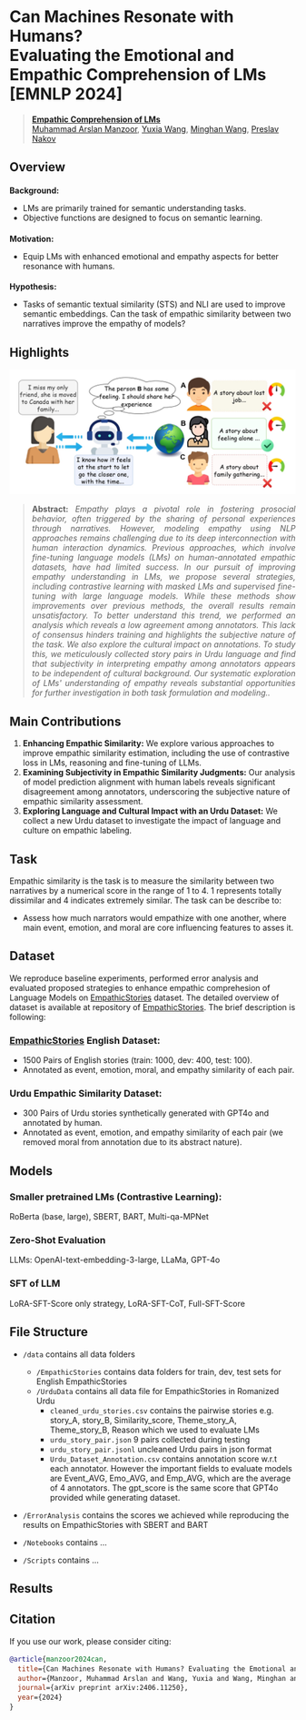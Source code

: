 # Can Machines Resonate with Humans? <br> Evaluating the Emotional and Empathic Comprehension of LMs [EMNLP 2024]

> [**Empathic Comprehension of LMs**](https://arxiv.org/abs/2406.11250)<br>
> [Muhammad Arslan Manzoor](https://scholar.google.com/citations?user=ZvXClnUAAAAJ&hl=en), [Yuxia Wang](https://scholar.google.com.au/citations?hl=en&user=dciz7yMAAAAJ&view_op=list_works&sortby=pubdate), 
[Minghan Wang](https://scholar.google.com/citations?user=F6nm6awAAAAJ&hl=en), [Preslav Nakov](https://scholar.google.com/citations?user=DfXsKZ4AAAAJ&hl=en)

<h2 style="margin-bottom: 0.2em;">Overview</h2>
<h4 style="margin-bottom: 0.1em;">Background:</h4>
<ul>
  <li>LMs are primarily trained for semantic understanding tasks.</li>
  <li>Objective functions are designed to focus on semantic learning.</li>
</ul>
<h4 style="margin-bottom: 0.1em;">Motivation:</h4>
<ul>
  <li>Equip LMs with enhanced emotional and empathy aspects for better resonance with humans.</li>
</ul>
<h4 style="margin-bottom: 0.1em;">Hypothesis:</h4>
<ul>
  <li>Tasks of semantic textual similarity (STS) and NLI are used to improve semantic embeddings. Can the task of empathic similarity between two narratives improve the empathy of models?</li>
</ul>



## Highlights

![intro figure](docs/introfig.jpg)
> **<p align="justify"> Abstract:** *Empathy plays a pivotal role in fostering prosocial behavior, often triggered by the sharing of personal experiences through narratives. However, modeling empathy using NLP approaches remains challenging due to its deep interconnection with human interaction dynamics. Previous approaches, which involve fine-tuning language models (LMs) on human-annotated empathic datasets, have had limited success. In our pursuit of improving empathy understanding in LMs, we propose several strategies, including contrastive learning with masked LMs and supervised fine-tuning with large language models. While these methods show improvements over previous methods, the overall results remain unsatisfactory. To better understand this trend, we performed an analysis which reveals a low agreement among annotators. This lack of consensus hinders training and highlights the subjective nature of the task. We also explore the cultural impact on annotations. To study this, we meticulously collected story pairs in Urdu language and find that subjectivity in interpreting empathy among annotators appears to be independent of cultural background. Our systematic exploration of LMs' understanding of empathy reveals substantial opportunities for further investigation in both task formulation and modeling..* </p>

## Main Contributions

1) **Enhancing Empathic Similarity:** We explore various approaches to improve empathic similarity estimation, including the use of contrastive loss in LMs, reasoning and fine-tuning of LLMs.
2) **Examining Subjectivity in Empathic Similarity Judgments:** Our analysis of model prediction alignment with human labels reveals significant disagreement among annotators, underscoring the subjective nature of empathic similarity assessment.
3) **Exploring Language and Cultural Impact with an Urdu Dataset:** We collect a new Urdu dataset to investigate the impact of language and culture on empathic labeling.

## Task 

Empathic similarity is the task is to measure the similarity between two narratives by a numerical score in the range of 1 to 4. 1 represents totally dissimilar and 4 indicates extremely similar. The task can be describe to:
- Assess how much narrators would empathize with one another, where main event, emotion, and moral are core influencing features to asses it.

## Dataset

We reproduce baseline experiments, performed error analysis and evaluated proposed strategies to enhance empathic comprehesion of Language Models on [EmpathicStories](https://github.com/mitmedialab/empathic-stories) dataset. The detailed overview of dataset is available at repository of [EmpathicStories](https://github.com/mitmedialab/empathic-stories/blob/main/README.md). The brief description is following:

### [EmpathicStories](https://github.com/mitmedialab/empathic-stories) English Dataset:
- 1500 Pairs of English stories (train: 1000, dev: 400, test: 100).
- Annotated as event, emotion, moral, and empathy similarity of each pair.

### Urdu Empathic Similarity Dataset:

- 300 Pairs of Urdu stories synthetically generated with GPT4o and annotated by human.
- Annotated as event, emotion, and empathy similarity of each pair (we removed moral from annotation due to its abstract nature).

## Models
### Smaller pretrained LMs (Contrastive Learning):
RoBerta (base, large), SBERT, BART, Multi-qa-MPNet 
### Zero-Shot Evaluation
LLMs: OpenAI-text-embedding-3-large, LLaMa, GPT-4o
### SFT of LLM 
LoRA-SFT-Score only strategy,
LoRA-SFT-CoT, Full-SFT-Score

## File Structure
* `/data` contains all data folders
    * `/EmpathicStories` contains data folders for train, dev, test sets for English EmpathicStories
    * `/UrduData` contains all data file for EmpathicStories in Romanized Urdu
        * `cleaned_urdu_stories.csv` contains the pairwise stories e.g. story_A, story_B,	Similarity_score,	Theme_story_A, Theme_story_B,	Reason which we used to evaluate LMs
         * `urdu_story_pair.json` 9 pairs collected during testing
         * `urdu_story_pair.jsonl` uncleaned Urdu pairs in json format
         * `Urdu_Dataset_Annotation.csv` contains annotation score w.r.t each annotator. However the important fields to evaluate models are Event_AVG,	Emo_AVG, and Emp_AVG, which are the average of 4 annotators. The gpt_score is the same score that GPT4o provided while generating dataset.
* `/ErrorAnalysis` contains the scores we achieved while reproducing the results on EmpathicStories with SBERT and BART 

* `/Notebooks` contains ...

* `/Scripts` contains ...

## Results


## Citation

If you use our work, please consider citing:
``` bibtex
@article{manzoor2024can,
  title={Can Machines Resonate with Humans? Evaluating the Emotional and Empathic Comprehension of LMs},
  author={Manzoor, Muhammad Arslan and Wang, Yuxia and Wang, Minghan and Nakov, Preslav},
  journal={arXiv preprint arXiv:2406.11250},
  year={2024}
}
```